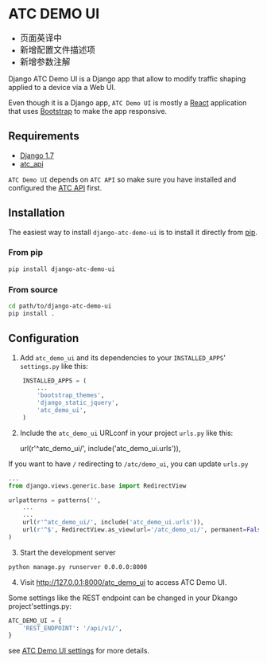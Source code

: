 # ATC DEMO UI

* <big>页面英译中</big>
* <big>新增配置文件描述项</big>
* <big>新增参数注解</big>


Django ATC Demo UI is a Django app that allow to modify traffic shaping applied to a device via a Web UI.

Even though it is a Django app, `ATC Demo UI` is mostly a [React](http://facebook.github.io/react/) application that uses [Bootstrap](http://getbootstrap.com/) to make the app responsive.

## Requirements

* [Django 1.7](https://github.com/django/django)
* [atc_api](../django-atc-api)

`ATC Demo UI` depends on `ATC API` so make sure you have installed and configured the [ATC API](../django-atc-api) first.

## Installation

The easiest way to install `django-atc-demo-ui` is to install it directly from [pip](https://pypi.python.org/pypi).

### From pip
```bash
pip install django-atc-demo-ui
```

### From source
```bash
cd path/to/django-atc-demo-ui
pip install .
```

## Configuration

1. Add `atc_demo_ui` and its dependencies to your `INSTALLED_APPS`' `settings.py` like this:
```python
    INSTALLED_APPS = (
        ...
        'bootstrap_themes',
        'django_static_jquery',
        'atc_demo_ui',
    )
```
2. Include the `atc_demo_ui` URLconf in your project `urls.py` like this:

    url(r'^atc_demo_ui/', include('atc_demo_ui.urls')),

If you want to have `/` redirecting to `/atc/demo_ui`, you can update `urls.py`
```python
...
from django.views.generic.base import RedirectView

urlpatterns = patterns('',
    ...
    ...
    url(r'^atc_demo_ui/', include('atc_demo_ui.urls')),
    url(r'^$', RedirectView.as_view(url='/atc_demo_ui/', permanent=False)),
)
```

3. Start the development server
```bash
python manage.py runserver 0.0.0.0:8000
```

4. Visit http://127.0.0.1:8000/atc_demo_ui to access ATC Demo UI.


Some settings like the REST endpoint can be changed in your Dkango project'settings.py:

```python
ATC_DEMO_UI = {
    'REST_ENDPOINT': '/api/v1/',
}
```

see [ATC Demo UI settings](atc_demo_ui/settings.py) for more details.

